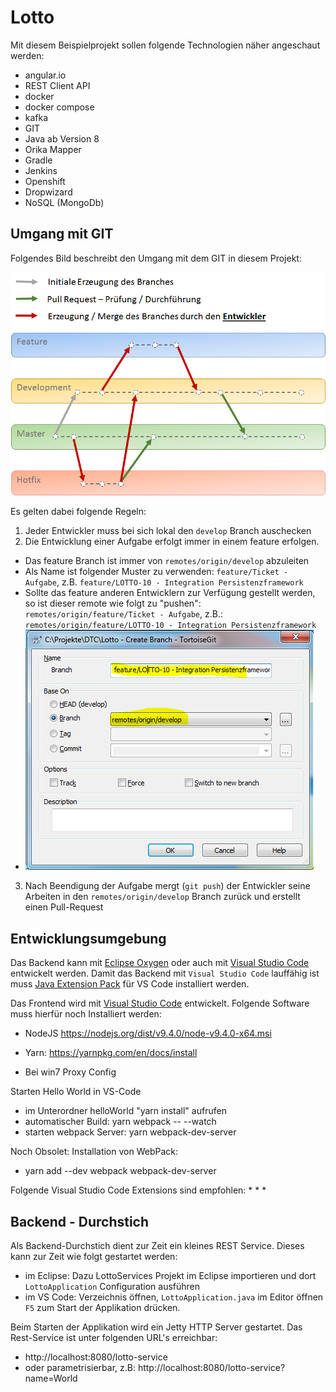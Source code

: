 # Lotto
Mit diesem Beispielprojekt sollen folgende Technologien näher angeschaut werden:

* angular.io
* REST Client API
* docker
* docker compose
* kafka
* GIT 
* Java ab Version 8
* Orika Mapper
* Gradle 
* Jenkins
* Openshift
* Dropwizard
* NoSQL (MongoDb)

## Umgang mit GIT
Folgendes Bild beschreibt den Umgang mit dem GIT in diesem Projekt:

![GIT Branches](doc/git.png "GIT Branches")

Es gelten dabei folgende Regeln:
1. Jeder Entwickler muss bei sich lokal den `develop` Branch auschecken 
2. Die Entwicklung einer Aufgabe erfolgt immer in einem feature erfolgen. 
  - Das feature Branch ist immer von `remotes/origin/develop` abzuleiten
  - Als Name ist folgender Muster zu verwenden: `feature/Ticket - Aufgabe`, z.B. `feature/LOTTO-10 - Integration Persistenzframework`
  - Sollte das feature anderen Entwicklern zur Verfügung gestellt werden, so ist dieser remote wie folgt zu "pushen": `remotes/origin/feature/Ticket - Aufgabe`, z.B.: `remotes/origin/feature/LOTTO-10 - Integration Persistenzframework` 
  - ![GIT Branches](doc/create_feature.png "GIT Branches")
3. Nach Beendigung der Aufgabe mergt (`git push`) der Entwickler seine Arbeiten in den `remotes/origin/develop` Branch zurück und erstellt einen Pull-Request


## Entwicklungsumgebung
Das Backend kann mit [Eclipse Oxygen](http://www.eclipse.org/downloads/download.php?file=/technology/epp/downloads/release/oxygen/2/eclipse-java-oxygen-2-win32-x86_64.zip "Zum Download") oder auch mit [Visual Studio Code](https://code.visualstudio.com/download "Zum Download") entwickelt werden. Damit das Backend mit `Visual Studio Code` lauffähig ist muss [Java Extension Pack](https://code.visualstudio.com/docs/java/extensions "Zum Download") für VS Code installiert werden.

Das Frontend wird mit [Visual Studio Code](https://code.visualstudio.com/download "Zum Download") entwickelt.
Folgende Software muss hierfür noch Installiert werden:
* NodeJS https://nodejs.org/dist/v9.4.0/node-v9.4.0-x64.msi
* Yarn:  https://yarnpkg.com/en/docs/install

* Bei win7 Proxy Config



Starten Hello World in VS-Code
* im Unterordner helloWorld "yarn install" aufrufen
* automatischer Build: yarn webpack -- --watch
* starten webpack Server: yarn webpack-dev-server

Noch Obsolet:
Installation von WebPack:
* yarn add --dev webpack webpack-dev-server


Folgende Visual Studio Code Extensions sind empfohlen:
*
*
*



## Backend - Durchstich
Als Backend-Durchstich dient zur Zeit ein kleines REST Service. Dieses kann zur Zeit wie folgt gestartet werden:
- im Eclipse: Dazu LottoServices Projekt im Eclipse importieren und dort `LottoApplication` Configuration ausführen
- im VS Code: Verzeichnis öffnen, `LottoApplication.java` im Editor öffnen `F5` zum Start der Applikation drücken.

Beim Starten der Applikation wird ein Jetty HTTP Server gestartet. Das Rest-Service ist unter folgenden URL's erreichbar:
- http://localhost:8080/lotto-service 
- oder parametrisierbar, z.B: http://localhost:8080/lotto-service?name=World  


